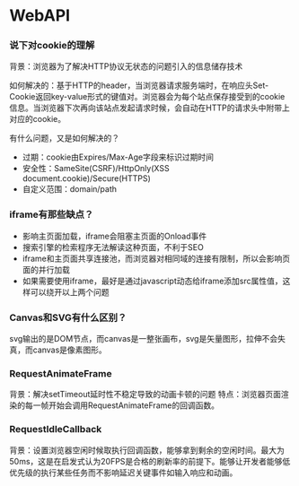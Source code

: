 # WebAPI

### 说下对cookie的理解

背景：浏览器为了解决HTTP协议无状态的问题引入的信息储存技术

如何解决的：基于HTTP的header，当浏览器请求服务端时，在响应头Set-Cookie返回key-value形式的键值对。浏览器会为每个站点保存接受到的cookie信息。当浏览器下次再向该站点发起请求时候，会自动在HTTP的请求头中附带上对应的cookie。

有什么问题，又是如何解决的？

- 过期：cookie由Expires/Max-Age字段来标识过期时间
- 安全性：SameSite(CSRF)/HttpOnly(XSS document.cookie)/Secure(HTTPS)
- 自定义范围：domain/path

### iframe有那些缺点？

- 影响主页面加载，iframe会阻塞主页面的Onload事件
- 搜索引擎的检索程序无法解读这种页面，不利于SEO
- iframe和主页面共享连接池，而浏览器对相同域的连接有限制，所以会影响页面的并行加载
- 如果需要使用iframe，最好是通过javascript动态给iframe添加src属性值，这样可以绕开以上两个问题

### Canvas和SVG有什么区别？

svg输出的是DOM节点，而canvas是一整张画布，svg是矢量图形，拉伸不会失真，而canvas是像素图形。

### RequestAnimateFrame

背景：解决setTimeout延时性不稳定导致的动画卡顿的问题
特点：浏览器页面渲染的每一帧开始会调用RequestAnimateFrame的回调函数。

### RequestIdleCallback

背景：设置浏览器空闲时候取执行回调函数，能够拿到剩余的空闲时间。最大为50ms，这是在启发式认为20FPS是合格的刷新率的前提下。能够让开发者能够低优先级的执行某些任务而不影响延迟关键事件如输入响应和动画。
